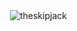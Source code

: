 <p>&nbsp;<img align="center" src="https://github-readme-stats.vercel.app/api?username=theskipjack&show_icons=true&locale=en" alt="theskipjack" /></p>





